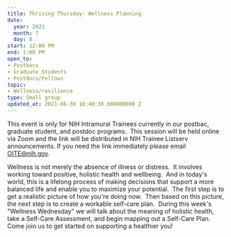 ```yaml
---
title: Thriving Thursday- Wellness Planning
date:
  year: 2021
  month: 7
  day: 8
start: 12:00 PM
end: 1:00 PM
open_to:
- Postbacs
- Graduate Students
- Postdocs/Fellows
topic:
- Wellness/resilience
type: Small group
updated_at: 2021-06-30 18:40:38.000000000 Z
---
```

This event is only for NIH Intramural Trainees currently in our postbac,
graduate student, and postdoc programs.  This session will be held
online via Zoom and the link will be distributed in NIH Trainee Listserv
announcements. If you need the link immediately please email
OITE@nih.gov. 

Wellness is not merely the absence of illness or distress.  It involves
working toward positive, holistic health and wellbeing.  And in today\'s
world, this is a lifelong process of making decisions that support a
more balanced life and enable you to maximize your potential.  The first
step is to get a realistic picture of how you\'re doing now.  Then based
on this picture, the next step is to create a workable self-care plan. 
During this week\'s \"Wellness Wednesday\" we will talk about the
meaning of holistic health, take a Self-Care Assessment, and begin
mapping out a Self-Care Plan.  Come join us to get started on supporting
a healthier you!

